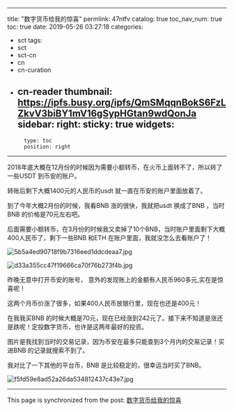 
---
title: "数字货币给我的惊喜"
permlink: 47ntfv
catalog: true
toc_nav_num: true
toc: true
date: 2019-05-26 03:27:18
categories:
- sct
tags:
- sct
- sct-cn
- cn
- cn-curation
- cn-reader
thumbnail: https://ipfs.busy.org/ipfs/QmSMqqnBokS6FzLZkvV3biBY1mV16gSypHGtan9wdQonJa
sidebar:
    right:
        sticky: true
widgets:
    -
        type: toc
        position: right
---


2018年底大概在12月份的时候因为需要小额转币，在火币上面转不了，所以转了一些USDT 到币安的账户。

转账后剩下大概1400元的人民币的usdt 就一直在币安的账户里面放着了。

到了今年大概2月份的时候，我看BNB 涨的很快，我就把usdt 换成了BNB ，当时BNB 的价格是70元左右吧。

后面需要小额转币，在3月份的时候我又卖掉了10个BNB，当时账户里面剩下大概400人民币了，剩下一些BNB 和ETH 在账户里面，我就没怎么去看账户了！


![5b5a4ed90718f9b7316eed1ddcdeaa7.jpg](https://ipfs.busy.org/ipfs/QmSMqqnBokS6FzLZkvV3biBY1mV16gSypHGtan9wdQonJa)


![d33a355cc47f19666ca70f76b273f4b.jpg](https://ipfs.busy.org/ipfs/QmbxJzLWs4JcUTPcb8wiHdCEdetRXtyxEscxuNfznTFGCg)

昨晚无意中打开币安的账号，
意外的发现账上的金额有人民币960多元,实在是惊喜呢！

这两个月币价涨了很多，如果400人民币放银行里，现在也还是400元！

在我我买BNB 的时候大概是70元，现在已经涨到242元了。接下来不知道是涨还是跌呢！定投数字货币，也许是这两年最好的投资。

图片是我找到当时的交易记录，因为币安在最多只能查到3个月内的交易记录！买进BNB 的记录就搜索不到了。

我对比了一下其他的平台币，BNB 是比较稳定的，很幸运当时买了BNB。

![f5fd59e8ad52a26da534812437c43e7.jpg](https://ipfs.busy.org/ipfs/QmVDPsoYBH3RnmymyNcn1pMyxQ4ACwfGtKmfacfNFTtcKw)

- - -

This page is synchronized from the post: [数字货币给我的惊喜](https://steemit.com/@cherryzz/47ntfv)

